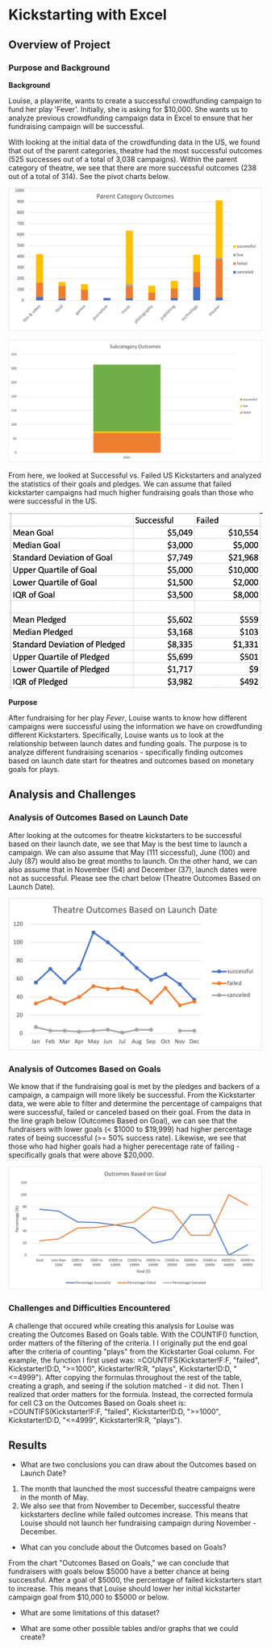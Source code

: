 # Kickstarting with Excel

## Overview of Project

### Purpose and Background
**Background** 

Louise, a playwrite, wants to create a successful crowdfunding campaign to fund her play 'Fever'. Initially, she is asking for $10,000. She wants us to analyze previous crowdfunding campaign data in Excel to ensure that her fundraising campaign will be successful. 

With looking at the initial data of the crowdfunding data in the US, we found that out of the parent categories, theatre had the most successful outcomes (525 successes out of a total of 3,038 campaigns). Within the parent category of theatre, we see that there are more successful outcomes (238 out of a total of 314). See the pivot charts below. 

![Parent_Categories](resources/Parent_Categories.png)

![Subcategory_Outcomes](resources/Subcategory_Outcomes.png)

From here, we looked at Successful vs. Failed US Kickstarters and analyzed the statistics of their goals and pledges. We can assume that failed kickstarter campaigns had much higher fundraising goals than those who were successful in the US. 

![Goals_vs_Pledges](resources/Goals_vs_Pledges.png)

**Purpose** 

After fundraising for her play *Fever*, Louise wants to know how different campaigns were successful using the information we have on crowdfunding different Kickstarters. Specifically, Louise wants us to look at the relationship between launch dates and funding goals. The purpose is to analyze different fundraising scenarios - specifically finding outcomes based on launch date start for theatres and outcomes based on monetary goals for plays. 

## Analysis and Challenges

### Analysis of Outcomes Based on Launch Date
After looking at the outcomes for theatre kickstarters to be successful based on their launch date, we see that May is the best time to launch a campaign. We can also assume that May (111 siccessful), June (100) and July (87) would also be great months to launch. On the other hand, we can also assume that in November (54) and December (37), launch dates were not as successful. Please see the chart below (Theatre Outcomes Based on Launch Date). 

![Theatre_Outcomes_vs_Launch](resources/Theatre_Outcomes_vs_Launch.png)


### Analysis of Outcomes Based on Goals
We know that if the fundraising goal is met by the pledges and backers of a campaign, a campaign will more likely be successful. From the Kickstarter data, we were able to filter and determine the percentage of campaigns that were successful, failed or canceled based on their goal. From the data in the line graph below (Outcomes Based on Goal), we can see that the fundraisers with lower goals (< $1000 to $19,999) had higher percentage rates of being successful (>= 50% success rate). Likewise, we see that those who had higher goals had a higher perecentage rate of failing - specifically goals that were above $20,000. 

![Outcomes_vs_Goals](resources/Outcomes_vs_Goals.png)

### Challenges and Difficulties Encountered
A challenge that occured while creating this analysis for Louise was creating the Outcomes Based on Goals table. With the COUNTIF() function, order matters of the filtering of the criteria. I I originally put the end goal after the criteria of counting "plays" from the Kickstarter Goal column. For example, the function I first used was: =COUNTIFS(Kickstarter!F:F, "failed", Kickstarter!D:D, ">=1000", Kickstarter!R:R, "plays", Kickstarter!D:D, "<=4999"). After copying the formulas throughout the rest of the table, creating a graph, and seeing if the solution matched - it did not. Then I realized that order matters for the formula. Instead, the corrected formula for cell C3 on the Outcomes Based on Goals sheet is: =COUNTIFS(Kickstarter!F:F, "failed", Kickstarter!D:D, ">=1000", Kickstarter!D:D, "<=4999", Kickstarter!R:R, "plays").

## Results

- What are two conclusions you can draw about the Outcomes based on Launch Date?

1. The month that launched the most successful theatre campaigns were in the month of May. 
2. We also see that from November to December, successful theatre kickstarters decline while failed outcomes increase. This means that Louise should not launch her fundraising campaign during November - December. 

- What can you conclude about the Outcomes based on Goals?

From the chart "Outcomes Based on Goals," we can conclude that fundraisers with goals below $5000 have a better chance at being successful. After a goal of $5000, the percentage of failed kickstarters start to increase. This means that Louise should lower her initial kickstarter campaign goal from $10,000 to $5000 or below. 

- What are some limitations of this dataset?


- What are some other possible tables and/or graphs that we could create?



